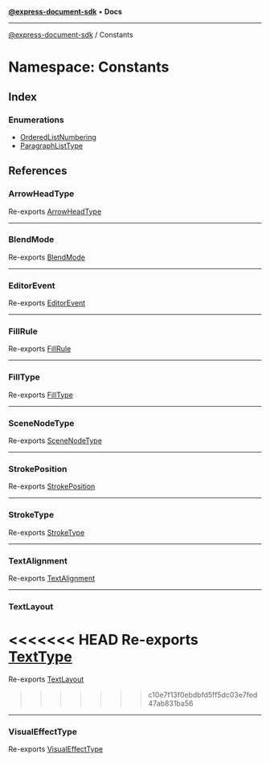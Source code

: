 [**@express-document-sdk**](../../overview.md) • **Docs**

---

[@express-document-sdk](../../overview.md) / Constants

# Namespace: Constants

## Index

### Enumerations

- [OrderedListNumbering](enumerations/ordered-list-numbering.md)
- [ParagraphListType](enumerations/paragraph-list-type.md)

## References

### ArrowHeadType

Re-exports [ArrowHeadType](../../enumerations/arrow-head-type.md)

---

### BlendMode

Re-exports [BlendMode](../../enumerations/blend-mode.md)

---

### EditorEvent

Re-exports [EditorEvent](../../enumerations/editor-event.md)

---

### FillRule

Re-exports [FillRule](../../enumerations/fill-rule.md)

---

### FillType

Re-exports [FillType](../../enumerations/fill-type.md)

---

### SceneNodeType

Re-exports [SceneNodeType](../../enumerations/scene-node-type.md)

---

### StrokePosition

Re-exports [StrokePosition](../../enumerations/stroke-position.md)

---

### StrokeType

Re-exports [StrokeType](../../enumerations/stroke-type.md)

---

### TextAlignment

Re-exports [TextAlignment](../../enumerations/text-alignment.md)

---

### TextLayout

<<<<<<< HEAD
Re-exports [TextType](../../enumerations/text-type.md)
=======
Re-exports [TextLayout](../../enumerations/TextLayout.md)
>>>>>>> c10e7f13f0ebdbfd5ff5dc03e7fed47ab831ba56

---

### VisualEffectType

Re-exports [VisualEffectType](../../enumerations/visual-effect-type.md)
